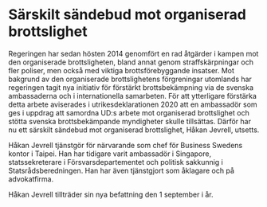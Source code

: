 # Särskilt sändebud mot organiserad brottslighet

Regeringen har sedan hösten 2014 genomfört en rad åtgärder i kampen mot den organiserade brottsligheten, bland annat genom straffskärpningar och fler poliser, men också med viktiga brottsförebyggande insatser. Mot bakgrund av den organiserade brottslighetens förgreningar utomlands har regeringen tagit nya initiativ för förstärkt brottsbekämpning via de svenska ambassaderna och i internationella samarbeten. För att ytterligare förstärka detta arbete aviserades i utrikesdeklarationen 2020 att en ambassadör som ges i uppdrag att samordna UD:s arbete mot organiserad brottslighet och stötta svenska brottsbekämpande myndigheter skulle tillsättas. Därför har nu ett särskilt sändebud mot organiserad brottslighet, Håkan Jevrell, utsetts.

Håkan Jevrell tjänstgör för närvarande som chef för Business Swedens kontor i Taipei. Han har tidigare varit ambassadör i Singapore, statssekreterare i Försvarsdepartementet och politisk sakkunnig i Statsrådsberedningen. Han har även tjänstgjort som åklagare och på advokatfirma.


Håkan Jevrell tillträder sin nya befattning den 1 september i år.
